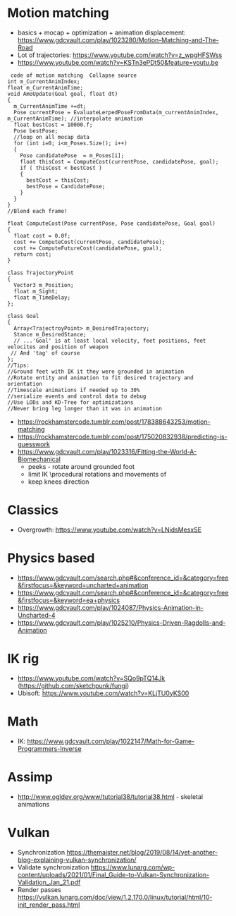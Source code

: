 # Motion matching

- basics + mocap + optimization + animation displacement: https://www.gdcvault.com/play/1023280/Motion-Matching-and-The-Road
- Lot of trajectories: https://www.youtube.com/watch?v=z_wpgHFSWss
- https://www.youtube.com/watch?v=KSTn3ePDt50&feature=youtu.be

```
 code of motion matching  Collapse source
int m_CurrentAnimIndex;
float m_CurrentAnimTime;
void AmoUpdate(Goal goal, float dt)
{
  m_CurrentAnimTime +=dt;
  Pose currentPose = EvaluateLerpedPoseFromData(m_currentAnimIndex, m_CurrentAnimTime); //interpolate animation
  float bestCost = 10000.f;
  Pose bestPose;
  //loop on all mocap data
  for (int i=0; i<m_Poses.Size(); i++)
  {
    Pose candidatePose  = m_Poses[i];
    float thisCost = ComputeCost(currentPose, candidatePose, goal);
    if ( thisCost < bestCost )
    {
      bestCost = thisCost;
      bestPose = CandidatePose;
    }
  }
}
//Blend each frame!

float ComputeCost(Pose currentPose, Pose candidatePose, Goal goal)
{
  float cost = 0.0f;
  cost += ComputeCost(currentPose, candidatePose);
  cost += ComputeFutureCost(candidatePose, goal);
  return cost;
}

class TrajectoryPoint
{
  Vector3 m_Position;
  float m_Sight;
  float m_TimeDelay;
};

class Goal
{
  Array<TrajectroyPoint> m_DesiredTrajectory;
  Stance m_DesiredStance;
  // ...'Goal' is at least local velocity, feet positions, feet velocites and position of weapon
 // And 'tag' of course
};
//Tips:
//Ground feet with IK it they were grounded in animation
//Rotate entity and animation to fit desired trajectory and orientation
//Timescale animations if needed up to 30%
//serialize events and control data to debug
//Use LODs and KD-Tree for optimizations
//Never bring leg longer than it was in animation
```

- https://rockhamstercode.tumblr.com/post/178388643253/motion-matching
- https://rockhamstercode.tumblr.com/post/175020832938/predicting-is-guesswork
- https://www.gdcvault.com/play/1023316/Fitting-the-World-A-Biomechanical
  - peeks - rotate around grounded foot
  - limit IK \procedural rotations and movements of
  - keep knees direction

# Classics

- Overgrowth: https://www.youtube.com/watch?v=LNidsMesxSE

# Physics based

- https://www.gdcvault.com/search.php#&conference_id=&category=free&firstfocus=&keyword=uncharted+animation
- https://www.gdcvault.com/search.php#&conference_id=&category=free&firstfocus=&keyword=ea+physics
- https://www.gdcvault.com/play/1024087/Physics-Animation-in-Uncharted-4
- https://www.gdcvault.com/play/1025210/Physics-Driven-Ragdolls-and-Animation

# IK rig

- https://www.youtube.com/watch?v=SQo9pTQ14Jk (https://github.com/sketchpunk/fungi)
- Ubisoft: https://www.youtube.com/watch?v=KLjTU0yKS00

# Math

- IK: https://www.gdcvault.com/play/1022147/Math-for-Game-Programmers-Inverse

# Assimp

- http://www.ogldev.org/www/tutorial38/tutorial38.html - skeletal animations

# Vulkan

- Synchronization https://themaister.net/blog/2019/08/14/yet-another-blog-explaining-vulkan-synchronization/
- Validate synchronization https://www.lunarg.com/wp-content/uploads/2021/01/Final_Guide-to-Vulkan-Synchronization-Validation_Jan_21.pdf
- Render passes https://vulkan.lunarg.com/doc/view/1.2.170.0/linux/tutorial/html/10-init_render_pass.html
